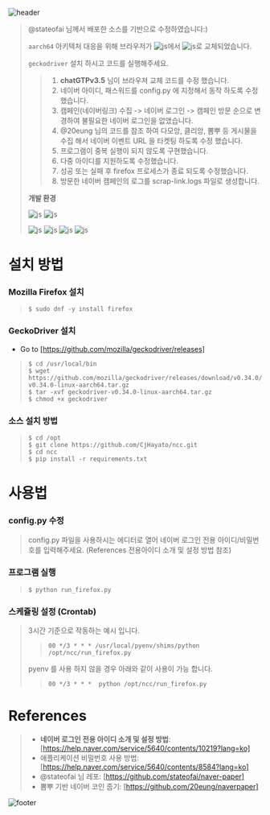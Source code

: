 ![header](https://capsule-render.vercel.app/api?type=waving&color=timeGradient&height=130&section=header&text=CjHayato/ncc&fontSize=30&fontColor=ffffff&fontAlign=80&fontAlignY=40)



> @stateofai 님께서 배포한 소스를 기반으로 수정하였습니다:)
> 
> `aarch64` 아키텍처 대응을 위해 브라우저가 ![js](https://img.shields.io/badge/chrome-_-4285F4?style=plastic&logo=googlechrome)에서 ![js](https://img.shields.io/badge/firefox-_-FF7139?style=plastic&logo=firefoxbrowser)로 교체되었습니다.
> 
> `geckodriver` 설치 하시고 코드를 실행해주세요.
>
>> 1. **chatGTPv3.5** 님이 브라우져 교체 코드를 수정 했습니다.
>> 2. 네이버 아이디, 패스워드를 config.py 에 지정해서 동작 하도록 수정했습니다.
>> 3. 캠페인(네이버링크) 수집 -> 네이버 로그인 -> 캠페인 방문 순으로 변경하여 불필요한 네이버 로그인을 없앴습니다.
>> 4. @20eung 님의 코드를 참조 하여 다모앙, 클리앙, 뽐뿌 등 게시물을 수집 해서 네이버 이벤트 URL 을 타켓팅 하도록 수정 했습니다.
>> 5. 프로그램이 중복 실행이 되지 않도록 구현했습니다.
>> 6. 다중 아이디를 지원하도록 수정했습니다.
>> 7. 성공 또는 실패 후 firefox 프로세스가 종료 되도록 수정했습니다.
>> 8. 방문한 네이버 캠페인의 로그를 scrap-link.logs 파일로 생성합니다.
>
> **개발 환경**
> 
> ![js](https://img.shields.io/badge/Oracle_Cloud_Infrastructure-A1_instance-F80000?logo=oracle)
> ![js](https://img.shields.io/badge/ORACLE_linux-8_aarch64-F80000?logo=oracle)
> 
> ![js](https://img.shields.io/badge/Python-3.6-3776AB?logo=python)
> ![js](https://img.shields.io/badge/Python-3.9-3776AB?logo=python)
> ![js](https://img.shields.io/badge/(pyenv)Python-3.10-3776AB?logo=python)
> ![js](https://img.shields.io/badge/Python-3.11-3776AB?logo=python)

# 설치 방법
### Mozilla Firefox 설치
> ```
> $ sudo dnf -y install firefox
> ```
### GeckoDriver 설치
- Go to [https://github.com/mozilla/geckodriver/releases]

> ```
> $ cd /usr/local/bin
> $ wget https://github.com/mozilla/geckodriver/releases/download/v0.34.0/geckodriver-v0.34.0-linux-aarch64.tar.gz
> $ tar -xvf geckodriver-v0.34.0-linux-aarch64.tar.gz
> $ chmod +x geckodriver
> ```

### 소스 설치 방법
> ```
> $ cd /opt
> $ git clone https://github.com/CjHayato/ncc.git
> $ cd ncc
> $ pip install -r requirements.txt
> ```

# 사용법
### config.py 수정
> config.py 파일을 사용하시는 에디터로 열어 네이버 로그인 전용 아이디/비밀번호를 입력해주세요. (References 전용아이디 소개 및 설정 방법 참조)

### 프로그램 실행
> ```
> $ python run_firefox.py
> ```

### 스케쥴링 설정 (Crontab)
> 3시간 기준으로 작동하는 예시 입니다.
>> ```
>> 00 */3 * * * /usr/local/pyenv/shims/python /opt/ncc/run_firefox.py
>> ```
> pyenv 를 사용 하지 않을 경우 아래와 같이 사용이 가능 합니다.
>> ```
>> 00 */3 * * *  python /opt/ncc/run_firefox.py
>> ```

# References
> * **네이버 로그인 전용 아이디 소개 및 설정 방법**: [https://help.naver.com/service/5640/contents/10219?lang=ko]
> * 애플리케이션 비밀번호 사용 방법: [https://help.naver.com/service/5640/contents/8584?lang=ko]
> * @stateofai 님 레포: [https://github.com/stateofai/naver-paper]
> * 뽐뿌 기반 네이버 코인 줍기: [https://github.com/20eung/naverpaper]

![footer](https://capsule-render.vercel.app/api?type=waving&color=timeGradient&height=70&section=footer)

